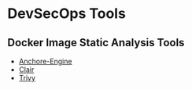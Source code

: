 # DevSecOps Tools

## Docker Image Static Analysis Tools
- [Anchore-Engine](https://github.com/AlfredoPardo/devsecops/tree/master/container_static_analysis/anchore-engine)
- [Clair](https://github.com/AlfredoPardo/devsecops/tree/master/container_static_analysis/clair)
- [Trivy](https://github.com/AlfredoPardo/devsecops/tree/master/container_static_analysis/trivy)
